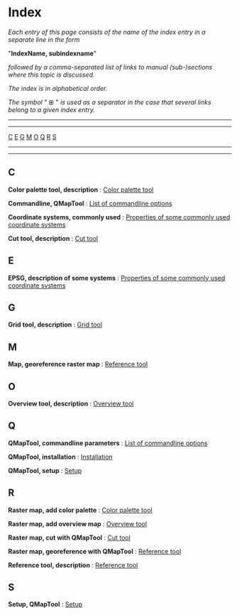 
# Index

 
_Each entry of this page consists of the name of the index entry in a separate line in the form_

"__**IndexName, subindexname**__"

_followed by a comma-separated list of links to manual (sub-)sections where this topic is discussed._

_The index is in alphabetical order._

_The symbol_ " ⊞ " _is used as a separator in the case that several links belong to a given index entry._

------

------



[C](#user-content-c) [E](#user-content-e) [G](#user-content-g) [M](#user-content-m) [O](#user-content-o) [Q](#user-content-q) [R](#user-content-r) [S](#user-content-s)

------

------



## C


**Color palette tool, description**
:  [Color palette tool](PaletteTool "Color palette tool")

**Commandline, QMapTool**
:  [List of commandline options](InstallSetup#list-of-commandline-options "List of commandline options")

**Coordinate systems, commonly used**
:  [Properties of some commonly used coordinate systems](EpsgOverview "Properties of some commonly used coordinate systems")

**Cut tool, description**
:  [Cut tool](CutTool "Cut tool")


## E


**EPSG, description of some systems**
:  [Properties of some commonly used coordinate systems](EpsgOverview "Properties of some commonly used coordinate systems")


## G


**Grid tool, description**
:  [Grid tool](GridTool "Grid tool")


## M


**Map, georeference raster map**
:  [Reference tool](ReferenceTool "Reference tool")


## O


**Overview tool, description**
:  [Overview tool](OverviewTool "Overview tool")


## Q


**QMapTool, commandline parameters**
:  [List of commandline options](InstallSetup#list-of-commandline-options "List of commandline options")

**QMapTool, installation**
:  [Installation](InstallSetup#installation "Installation")

**QMapTool, setup**
:  [Setup](InstallSetup#setup "Setup")


## R


**Raster map, add color palette**
:  [Color palette tool](PaletteTool "Color palette tool")

**Raster map, add overview map**
:  [Overview tool](OverviewTool "Overview tool")

**Raster map, cut with QMapTool**
:  [Cut tool](CutTool "Cut tool")

**Raster map, georeference with QMapTool**
:  [Reference tool](ReferenceTool "Reference tool")

**Reference tool, description**
:  [Reference tool](ReferenceTool "Reference tool")


## S


**Setup, QMapTool**
:  [Setup](InstallSetup#setup "Setup")
